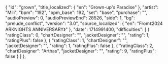 {
      "id": "grown",
      "title_localized": {
        "en": "Grown-up's Paradise"
      },
      "artist": "Mili",
      "bpm": "192",
      "bpm_base": 192,
      "set": "base",
      "purchase": "",
      "audioPreview": 0,
      "audioPreviewEnd": 28526,
      "side": 1,
      "bg": "prelude_conflict",
      "version": "3.0",
      "source_localized": {
        "en": "From《2024 ARKNIGHTS ANNIVERSARY》"
      },
      "date": 1714991400,
      "difficulties": [
        {
          "ratingClass": 0,
          "chartDesigner": "",
          "jacketDesigner": "",
          "rating": 1,
          "ratingPlus": false
        },
        {
          "ratingClass": 1,
          "chartDesigner": "",
          "jacketDesigner": "",
          "rating": 1,
          "ratingPlus": false
        },
        {
          "ratingClass": 2,
          "chartDesigner": "Arthas",
          "jacketDesigner": "",
          "rating": 9,
          "ratingPlus": false
        }
      ]
    },